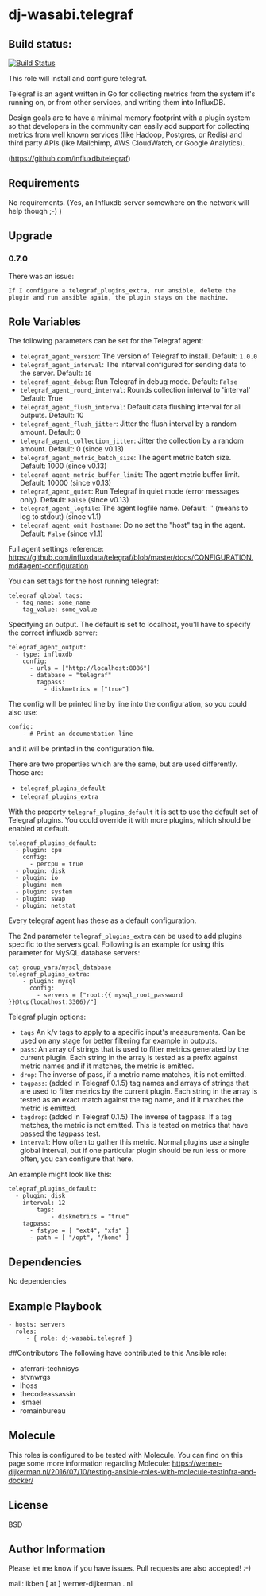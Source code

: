 # dj-wasabi.telegraf

## Build status:

[![Build Status](https://travis-ci.org/dj-wasabi/ansible-telegraf.svg?branch=master)](https://travis-ci.org/dj-wasabi/ansible-telegraf)

This role will install and configure telegraf.

Telegraf is an agent written in Go for collecting metrics from the system it's running on, or from other services, and writing them into InfluxDB.

Design goals are to have a minimal memory footprint with a plugin system so that developers in the community can easily add support for collecting metrics from well known services (like Hadoop, Postgres, or Redis) and third party APIs (like Mailchimp, AWS CloudWatch, or Google Analytics).

(https://github.com/influxdb/telegraf)

## Requirements


No requirements. (Yes, an Influxdb server somewhere on the network will help though ;-) )

## Upgrade
### 0.7.0

There was an issue:

    If I configure a telegraf_plugins_extra, run ansible, delete the plugin and run ansible again, the plugin stays on the machine.



## Role Variables

The following parameters can be set for the Telegraf agent:

* `telegraf_agent_version`: The version of Telegraf to install. Default: `1.0.0`
* `telegraf_agent_interval`: The interval configured for sending data to the server. Default: `10`
* `telegraf_agent_debug`: Run Telegraf in debug mode. Default: `False`
* `telegraf_agent_round_interval`: Rounds collection interval to 'interval' Default: True
* `telegraf_agent_flush_interval`: Default data flushing interval for all outputs. Default: 10
* `telegraf_agent_flush_jitter`: Jitter the flush interval by a random amount. Default: 0
* `telegraf_agent_collection_jitter`: Jitter the collection by a random amount. Default: 0 (since v0.13)
* `telegraf_agent_metric_batch_size`: The agent metric batch size. Default: 1000  (since v0.13)
* `telegraf_agent_metric_buffer_limit`: The agent metric buffer limit. Default: 10000  (since v0.13)
* `telegraf_agent_quiet`: Run Telegraf in quiet mode (error messages only). Default: `False` (since v0.13)
* `telegraf_agent_logfile`: The agent logfile name. Default: '' (means to log to stdout) (since v1.1)
* `telegraf_agent_omit_hostname`: Do no set the "host" tag in the agent. Default: `False` (since v1.1)

Full agent settings reference: https://github.com/influxdata/telegraf/blob/master/docs/CONFIGURATION.md#agent-configuration

You can set tags for the host running telegraf:

	telegraf_global_tags:
	  - tag_name: some_name
	    tag_value: some_value

Specifying an output. The default is set to localhost, you'll have to specify the correct influxdb server:

	telegraf_agent_output:
	  - type: influxdb
	    config:
	      - urls = ["http://localhost:8086"]
	      - database = "telegraf"
            tagpass:
              - diskmetrics = ["true"]

The config will be printed line by line into the configuration, so you could also use:

	config:
		- # Print an documentation line

and it will be printed in the configuration file.

There are two properties which are the same, but are used differently. Those are:

* `telegraf_plugins_default`
* `telegraf_plugins_extra`

With the property `telegraf_plugins_default` it is set to use the default set of Telegraf plugins. You could override it with more plugins, which should be enabled at default.

	telegraf_plugins_default:
	  - plugin: cpu
	    config:
	      - percpu = true
	  - plugin: disk
	  - plugin: io
	  - plugin: mem
	  - plugin: system
	  - plugin: swap
	  - plugin: netstat

Every telegraf agent has these as a default configuration.

The 2nd parameter `telegraf_plugins_extra` can be used to add plugins specific to the servers goal. Following is an example for using this parameter for MySQL database servers:

	cat group_vars/mysql_database
	telegraf_plugins_extra:
		- plugin: mysql
		  config:
		  	- servers = ["root:{{ mysql_root_password }}@tcp(localhost:3306)/"]


Telegraf plugin options:

* `tags` An k/v tags to apply to a specific input's measurements. Can be used on any stage for better filtering for example in outputs.
* `pass`: An array of strings that is used to filter metrics generated by the current plugin. Each string in the array is tested as a prefix against metric names and if it matches, the metric is emitted.
* `drop`: The inverse of pass, if a metric name matches, it is not emitted.
* `tagpass`: (added in Telegraf 0.1.5) tag names and arrays of strings that are used to filter metrics by the current plugin. Each string in the array is tested as an exact match against the tag name, and if it matches the metric is emitted.
* `tagdrop`: (added in Telegraf 0.1.5) The inverse of tagpass. If a tag matches, the metric is not emitted. This is tested on metrics that have passed the tagpass test.
* `interval`: How often to gather this metric. Normal plugins use a single global interval, but if one particular plugin should be run less or more often, you can configure that here.

An example might look like this:

	telegraf_plugins_default:
	  - plugin: disk
	    interval: 12
            tags:
                - diskmetrics = "true"
	    tagpass:
	      - fstype = [ "ext4", "xfs" ]
    	  - path = [ "/opt", "/home" ]



## Dependencies

No dependencies

## Example Playbook

    - hosts: servers
      roles:
         - { role: dj-wasabi.telegraf }

##Contributors
The following have contributed to this Ansible role:

  * aferrari-technisys
  * stvnwrgs
  * lhoss
  * thecodeassassin
  * Ismael
  * romainbureau

## Molecule

This roles is configured to be tested with Molecule. You can find on this page some more information regarding Molecule: https://werner-dijkerman.nl/2016/07/10/testing-ansible-roles-with-molecule-testinfra-and-docker/

## License

BSD

## Author Information

Please let me know if you have issues. Pull requests are also accepted! :-)

mail: ikben [ at ] werner-dijkerman . nl
